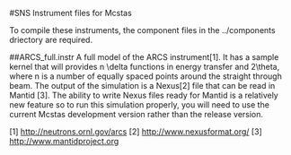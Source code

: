 #SNS Instrument files for Mcstas

To compile these instruments, the component files in the ../components driectory are required.

##ARCS_full.instr 
A full model of the ARCS instrument[1]. It has a sample kernel that will provides n \delta functions in energy transfer and 2\theta, where n is a number of equally spaced points around the straight through beam. 
The output of the simulation is a Nexus[2] file that can be read in Mantid [3]. The ability to write Nexus files ready for Mantid is a relatively new feature so to run this simulation properly, you will need to use the current Mcstas development version rather than the release version.

[1] http://neutrons.ornl.gov/arcs
[2] http://www.nexusformat.org/
[3] http://www.mantidproject.org
